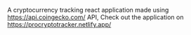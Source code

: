A cryptocurrency tracking react application made using https://api.coingecko.com/ API,
Check out the application on https://procryptotracker.netlify.app/

